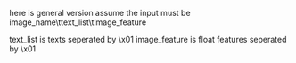 here is general version assume the input must be
image_name\ttext_list\timage_feature

text_list is texts seperated by \x01
image_feature is float features seperated by \x01
